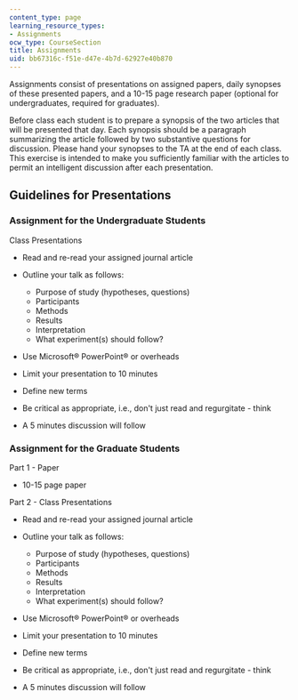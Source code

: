 ```yaml
---
content_type: page
learning_resource_types:
- Assignments
ocw_type: CourseSection
title: Assignments
uid: bb67316c-f51e-d47e-4b7d-62927e40b870
---
```


Assignments consist of presentations on assigned papers, daily synopses of these presented papers, and a 10-15 page research paper (optional for undergraduates, required for graduates).

Before class each student is to prepare a synopsis of the two articles that will be presented that day. Each synopsis should be a paragraph summarizing the article followed by two substantive questions for discussion. Please hand your synopses to the TA at the end of each class. This exercise is intended to make you sufficiently familiar with the articles to permit an intelligent discussion after each presentation.

Guidelines for Presentations
----------------------------

### Assignment for the Undergraduate Students

Class Presentations

*   Read and re-read your assigned journal article
*   Outline your talk as follows:
    *   Purpose of study (hypotheses, questions)
    *   Participants
    *   Methods
    *   Results
    *   Interpretation
    *   What experiment(s) should follow?

*   Use Microsoft® PowerPoint® or overheads
*   Limit your presentation to 10 minutes
*   Define new terms
*   Be critical as appropriate, i.e., don't just read and regurgitate - think
*   A 5 minutes discussion will follow

### Assignment for the Graduate Students

Part 1 - Paper

*   10-15 page paper

Part 2 - Class Presentations

*   Read and re-read your assigned journal article
*   Outline your talk as follows:
    *   Purpose of study (hypotheses, questions)
    *   Participants
    *   Methods
    *   Results
    *   Interpretation
    *   What experiment(s) should follow?

*   Use Microsoft® PowerPoint® or overheads
*   Limit your presentation to 10 minutes
*   Define new terms
*   Be critical as appropriate, i.e., don't just read and regurgitate - think
*   A 5 minutes discussion will follow